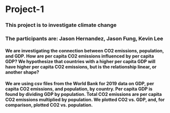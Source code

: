 # Project-1

### This project is to investigate climate change

### The participants are: Jason Hernandez, Jason Fung, Kevin Lee

#### We are investigating the connection between CO2 emissions, population, and GDP. How are per capita CO2 emissions influenced by per capita GDP? We hypothesize that countries with a higher per capita GDP will have higher per capita CO2 emissions, but is the relationship linear, or another shape?

#### We are using csv files from the World Bank for 2019 data on GDP, per capita CO2 emissions, and population, by country. Per capita GDP is found by dividing GDP by population. Total CO2 emissions are per capita CO2 emissions multiplied by population. We plotted CO2 vs. GDP, and, for comparison, plotted CO2 vs. population.
